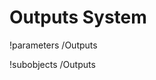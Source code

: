 <!-- MOOSE Documentation Stub: Remove this when content is added. -->

# Outputs System
!parameters /Outputs

!subobjects /Outputs

